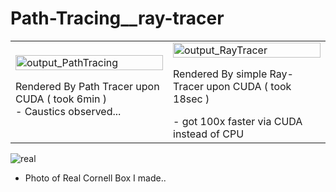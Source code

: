 # Path-Tracing__ray-tracer

<table>
<tr>
<td width="50%">
<img width="100%" alt="output_PathTracing" src="https://github.com/user-attachments/assets/84334c79-8a31-4a5c-9299-d0feb519ac7f" />
<p>Rendered By Path Tracer upon CUDA ( took 6min )<br>
- Caustics observed...</p>
</td>
<td width="50%">
<img width="100%" alt="output_RayTracer" src="https://github.com/user-attachments/assets/04328af2-b51d-4473-89b2-4bcc26e20b97" />
<p>Rendered By simple Ray-Tracer upon CUDA ( took 18sec )</p>
- got 100x faster via CUDA instead of CPU
</td>
</tr>
</table>

![real](https://github.com/user-attachments/assets/49aa2970-6fef-451e-a7e7-50370c8b2aee)
- Photo of Real Cornell Box I made..
